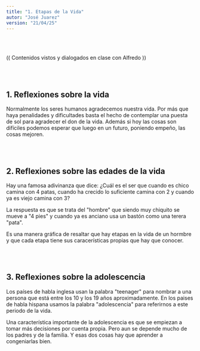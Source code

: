 ```yaml
---
title: "1. Etapas de la Vida"
autor: "José Juarez"
version: "21/04/25"  
---
```


<span hidden>Local path of the file: "H:/cfr/sad4/"</span>
<span hidden>Local path of images: "H:/"</span>


<br><br>

(( Contenidos vistos y dialogados en clase con Alfredo ))

<br><br>

## 1. Reflexiones sobre la vida

Normalmente los seres humanos agradecemos nuestra vida. Por más que haya penalidades y dificultades basta el hecho de contemplar una puesta de sol para agradecer el don de la vida. Además si hoy las cosas son difíciles podemos esperar que luego en un futuro, poniendo empeño, las cosas mejoren.

<br><br> 

## 2. Reflexiones sobre las edades de la vida

Hay una famosa adivinanza que dice: ¿Cuál es el ser que cuando es chico camina con 4 patas, cuando ha crecido lo suficiente camina con 2 y cuando ya es viejo camina con 3?

La respuesta es que se trata del "hombre" que siendo muy chiquito se mueve a "4 pies" y cuando ya es anciano usa un bastón como una terera "pata".

Es una manera gráfica de resaltar que hay etapas en la vida de un hormbre y que cada etapa tiene sus caracerísticas propias que hay que conocer.

<br><br>

## 3. Reflexiones sobre la adolescencia

Los países de habla inglesa usan la palabra "teenager" para nombrar a una persona que está entre los 10 y los 19 años aproximadamente. En los paises de habla hispana usamos la palabra "adolescencia" para referirnos a este periodo de la vida.

Una característica importante de la adolescencia es que se empiezan a tomar más decisiones por cuenta propia. Pero aun se depende mucho de los padres y de la familia. Y esas dos cosas hay que aprender a congeniarlas bien.


</div>
<!-- HTML style definitions -->
<style>
/* Colors */
.grey1 {color: #b3b3b3;} /* my light-grey */
.grey2 {color: #999999;} /* my middle-grey */
.grey3 {color: #808080;} /* my dark-grey */
.blue1 {color: #6495ed;} /* nvim blue */
.blue2 {color: #276cdf;} /* Andrew Ng Blue */
.sky1 {color: #7dbed8;} /* nvim sky */
.sky2 {color: #27a2db;}   /* my sky */
.green {color: #81b524;} /* my green */
.red1 {color: #ec5469;} /* my coral-red */
.red2 {color: #f44336;} /* my red */
.rose {color: #ec9998:} /* nvim rose */
.gold {color: #df9d43;} /* Andrew Ng gold */
.orange1 {color: #fda556;} /* nvim orange */
.orange2 {color: #ff9505;} /*Andrew Ng orange */
.purple1 {color: #ff40ff;} /* Andrew Ng purple */
.purple2 {color: #d164d7;} /* Andrew Ng purple */
/* Font Size */
.size90 {font-size: 0.9em;}
.size85 {font-size: 0.85em;}
.size80 {font-size: 0.8em;}
.size70 {font-size: 0.7em;}
</style>
<!-- Use <span> inline and <div> with several lines --->
